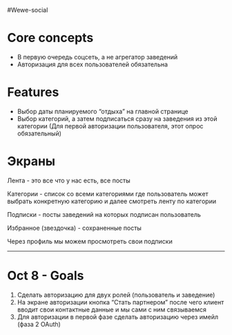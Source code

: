  #Wewe-social
# Core concepts

- В первую очередь соцсеть, а не агрегатор заведений
- Авторизация для всех пользователей обязательна

# Features

- Выбор даты планируемого “отдыха” на главной странице
- Выбор категорий, а затем подписаться сразу на заведения из этой категории (Для первой авторизации пользователя, этот опрос обязательный)

# Экраны

Лента - это все что у нас есть, все посты

Категории - список со всеми категориями где пользователь может выбрать конкретную категорию и далее смотреть ленту по категории

Подписки - посты заведений на которых подписан пользователь

Избранное (звездочка) - сохраненные посты

Через профиль мы можем просмотреть свои подписки

***
# Oct 8 - Goals

1. Сделать авторизацию для двух ролей (пользователь и заведение)
2. На экране авторизации кнопка “Стать партнером” после чего клиент вводит свои контактные данные и мы сами с ним связываемся
3. Для авторизации в первой фазе сделать авторизацию через имейл (фаза 2 OAuth)



